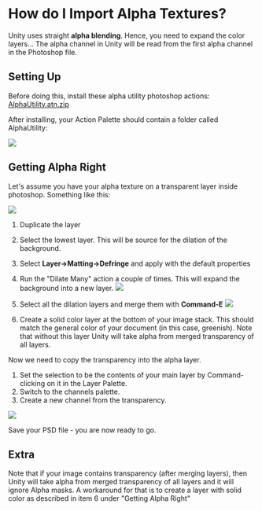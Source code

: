 How do I Import Alpha Textures?
===============================


Unity uses straight __alpha blending__. Hence, you need to expand the color layers... The alpha channel in Unity will be read from the first alpha channel in the Photoshop file.

Setting Up
----------

Before doing this, install these alpha utility photoshop actions: [AlphaUtility.atn.zip](../uploads/Examples/AlphaUtility.atn.zip)

After installing, your Action Palette should contain a folder called AlphaUtility:

![](../uploads/Main/ImportAlpha_actions.png) 

Getting Alpha Right
-------------------

Let's assume you have your alpha texture on a transparent layer inside photoshop. Something like this:

![](../uploads/Main/ImportAlpha_StartingOut.png) 



1. Duplicate the layer
1. Select the lowest layer. This will be source for the dilation of the background.
1. Select __Layer-&gt;Matting-&gt;Defringe__ and apply with the default properties
1. Run the "Dilate Many" action a couple of times. This will expand the background into a new layer. ![](../uploads/Main/ImportAlpha_Dilate.png) 

1. Select all the dilation layers and merge them with __Command-E__ ![](../uploads/Main/ImportAlpha_afterMerge.png) 

1. Create a solid color layer at the bottom of your image stack. This should match the general color of your document (in this case, greenish). Note that without this layer Unity will take alpha from merged transparency of all layers.


Now we need to copy the transparency into the alpha layer.


1. Set the selection to be the contents of your main layer by Command-clicking on it in the Layer Palette.
1. Switch to the channels palette.
1. Create a new channel from the transparency.

![](../uploads/Main/ImportAlpha_createChannel.png) 


Save your PSD file - you are now ready to go.

Extra
-----


Note that if your image contains transparency (after merging layers), then Unity will take alpha from merged transparency of all layers and it will ignore Alpha masks. A workaround for that is to create a layer with solid color as described in item 6 under "Getting Alpha Right"
